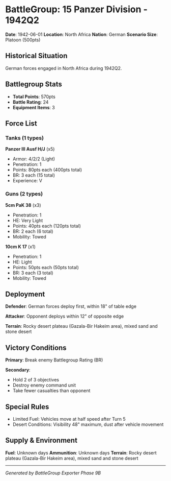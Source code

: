 # BattleGroup: 15 Panzer Division - 1942Q2

**Date**: 1942-06-01
**Location**: North Africa
**Nation**: German
**Scenario Size**: Platoon (500pts)

## Historical Situation

German forces engaged in North Africa during 1942Q2.

## Battlegroup Stats

- **Total Points**: 570pts
- **Battle Rating**: 24
- **Equipment Items**: 3

## Force List

### Tanks (1 types)

**Panzer III Ausf H/J** (x5)
- Armor: 4/2/2 (Light)
- Penetration: 1
- Points: 80pts each (400pts total)
- BR: 3 each (15 total)
- Experience: V

### Guns (2 types)

**5cm PaK 38** (x3)
- Penetration: 1
- HE: Very Light
- Points: 40pts each (120pts total)
- BR: 2 each (6 total)
- Mobility: Towed

**10cm K 17** (x1)
- Penetration: 1
- HE: Light
- Points: 50pts each (50pts total)
- BR: 3 each (3 total)
- Mobility: Towed


## Deployment

**Defender**: German forces deploy first, within 18" of table edge

**Attacker**: Opponent deploys within 12" of opposite edge

**Terrain**: Rocky desert plateau (Gazala-Bir Hakeim area), mixed sand and stone desert

## Victory Conditions

**Primary**: Break enemy Battlegroup Rating (BR)

**Secondary**:
- Hold 2 of 3 objectives
- Destroy enemy command unit
- Take fewer casualties than opponent

## Special Rules

- Limited Fuel: Vehicles move at half speed after Turn 5
- Desert Conditions: Visibility 48" maximum, dust after vehicle movement

## Supply & Environment

**Fuel**: Unknown days
**Ammunition**: Unknown days
**Terrain**: Rocky desert plateau (Gazala-Bir Hakeim area), mixed sand and stone desert

---

*Generated by BattleGroup Exporter Phase 9B*
